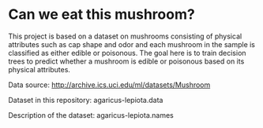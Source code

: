 # Can we eat this mushroom?

This project is based on a dataset on mushrooms consisting of physical
attributes such as cap shape and odor and each mushroom in the
sample is classified as either edible or poisonous. The goal here is to 
train decision trees to predict whether a mushroom is edible or poisonous
based on its physical attributes.
  
  
Data source: http://archive.ics.uci.edu/ml/datasets/Mushroom

Dataset in this repository: agaricus-lepiota.data

Description of the dataset: agaricus-lepiota.names